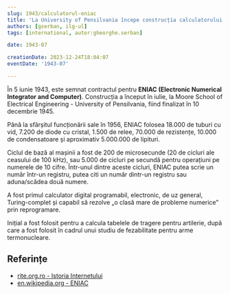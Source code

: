 ```yaml
---
slug: 1943/calculatorul-eniac
title: 'La University of Pensilvania începe construcția calculatorului „ENIAC”'
authors: [gserban, ilg-ul]
tags: [international, autor:gheorghe.serban]

date: 1943-07

creationDate: 2023-12-24T18:04:07
eventDate: '1943-07'

---
```


În 5 iunie 1943, este semnat contractul pentru **ENIAC (Electronic
Numerical Integrator and Computer)**. Construcția a început în iulie,
la Moore School of Electrical Engineering - University of Pensilvania,
fiind finalizat în 10 decembrie 1945.

<!-- truncate -->

Până la sfârșitul funcționării sale în 1956, ENIAC folosea 18.000 de
tuburi cu vid, 7.200 de diode cu cristal, 1.500 de relee, 70.000 de rezistențe,
10.000 de condensatoare și aproximativ 5.000.000 de lipituri.

Ciclul de bază al mașinii a fost de 200 de microsecunde (20 de cicluri
ale ceasului de 100 kHz), sau 5.000 de cicluri pe secundă pentru
operațiuni pe numerele de 10 cifre. Într-unul dintre aceste cicluri,
ENIAC putea scrie un număr într-un registru, putea citi un număr
dintr-un registru sau aduna/scădea două numere.

A fost primul calculator digital programabil, electronic, de uz general,
Turing-complet și capabil să rezolve „o clasă mare de probleme numerice”
prin reprogramare.

Inițial a fost folosit pentru a calcula tabelele de tragere pentru artilerie,
după care a fost folosit în cadrul unui studiu de fezabilitate pentru
arme termonucleare.

## Referințe

- [rite.org.ro - Istoria Internetului](https://rite.org.ro/istoria-internetului/)
- [en.wikipedia.org - ENIAC](https://en.wikipedia.org/wiki/ENIAC)
